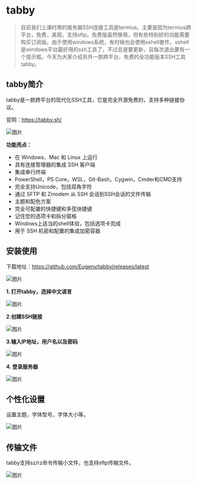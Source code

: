 # tabby

> 目前我们上课时用的服务器SSH连接工具是termius。主要是因为termius跨平台，免费，美观，支持sftp。免费版虽然够用，但有些特别好的功能需要购买订阅版。由于使用windows系统，有时候也会使用xshell套件。xshell是windows平台最好用的ssh工具了，不过总是要更新，且每次退出要有一个提示框。今天为大家介绍另外一款跨平台，免费的全功能版本SSH工具tabby。

## tabby简介

tabby是一款跨平台的现代化SSH工具，它是完全开源免费的，支持多种链接协议。

官网：<https://tabby.sh/>


![图片](./a3.assets/640.png)

**功能亮点：**

- 在 Windows、Mac 和 Linux 上运行
- 具有连接管理器的集成 SSH 客户端
- 集成串行终端
- PowerShell，PS Core，WSL，Git-Bash，Cygwin，Cmder和CMD支持
- 完全支持Unicode，包括双角字符
- 通过 SFTP 和 Zmodem 从 SSH 会话到SSH会话的文件传输
- 主题和配色方案
- 完全可配置的快捷键和多弦快捷键
- 记住您的选项卡和拆分窗格
- Windows上适当的shell体验，包括选项卡完成
- 用于 SSH 机密和配置的集成加密容器



## 安装使用

下载地址：https://github.com/Eugeny/tabby/releases/latest

![图片](./a3.assets/640-1708301513594-1.png)


**1. 打开tabby，选择中文语言**

![图片](./a3.assets/640-1708301513595-2.png)

**2.创建SSH链接**

![图片](./a3.assets/640-1708301513595-3.png)

**3.输入IP地址，用户名以及密码**

![图片](./a3.assets/640-1708301513595-4.png)



**4. 登录服务器**

![图片](./a3.assets/640-1708301513595-5.png)

## 个性化设置

设置主题，字体型号，字体大小等。

![图片](./a3.assets/640-1708301513595-6.png)

## 传输文件

tabby支持sz/rz命令传输小文件，也支持sftp传输文件。

![图片](./a3.assets/640-1708301513595-7.png)